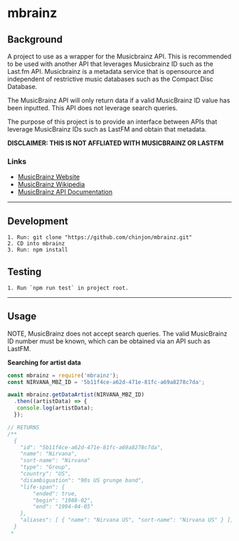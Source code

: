 # mbrainz

## Background

A project to use as a wrapper for the Musicbrainz API. This is recommended to be used with another API that leverages Musicbrainz ID such as the Last.fm API. Musicbrainz is a metadata service that is opensource and independent of restrictive music databases such as the Compact Disc Database.

The MusicBrainz API will only return data if a valid MusicBrainz ID value has been inputted. This API does not leverage search queries. 

The purpose of this project is to provide an interface between APIs that leverage MusicBrainz IDs such as LastFM and obtain that metadata.

**DISCLAIMER: THIS IS NOT AFFLIATED WITH MUSICBRAINZ OR LASTFM**

### Links

- [MusicBrainz Website](https://musicbrainz.org/)
- [MusicBrainz Wikipedia](https://en.wikipedia.org/wiki/MusicBrainz)
- [MusicBrainz API Documentation](https://wiki.musicbrainz.org/Development/JSON_Web_Service)

***

## Development

```
1. Run: git clone "https://github.com/chinjon/mbrainz.git"
2. CD into mbrainz
3. Run: npm install
```

## Testing

```
1. Run `npm run test` in project root.
```

***

## Usage

NOTE, MusicBrainz does not accept search queries. The valid MusicBrainz ID number must be known, which can be obtained via an API such as LastFM.

**Searching for artist data**

```js
const mbrainz = require('mbrainz');
const NIRVANA_MBZ_ID = '5b11f4ce-a62d-471e-81fc-a69a8278c7da';

await mbrainz.getDataArtist(NIRVANA_MBZ_ID)
  .then((artistData) => {
   console.log(artistData);
  });

// RETURNS
/**
  {
    "id": "5b11f4ce-a62d-471e-81fc-a69a8278c7da",
    "name": "Nirvana",
    "sort-name": "Nirvana"
    "type": "Group",
    "country": "US",
    "disambiguation": "90s US grunge band",
    "life-span": {
        "ended": true,
        "begin": "1988-02",
        "end": "1994-04-05"
    },
    "aliases": [ { "name": "Nirvana US", "sort-name": "Nirvana US" } ]]
  }
 *  
```